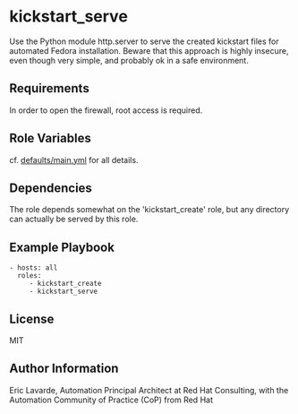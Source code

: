 kickstart\_serve
===============

Use the Python module http.server to serve the created kickstart files for automated Fedora installation.
Beware that this approach is highly insecure, even though very simple, and probably ok in a safe environment.

Requirements
------------

In order to open the firewall, root access is required.

Role Variables
--------------

cf. [defaults/main.yml](defaults/main.yml) for all details.

Dependencies
------------

The role depends somewhat on the 'kickstart\_create' role, but any directory can actually be served by this role.

Example Playbook
----------------

    - hosts: all
      roles:
         - kickstart_create
         - kickstart_serve

License
-------

MIT

Author Information
------------------

Eric Lavarde, Automation Principal Architect at Red Hat Consulting,
with the Automation Community of Practice (CoP) from Red Hat
